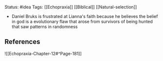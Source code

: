 Status: #idea
Tags: [[Echopraxia]] [[Biblical]] [[Natural-selection]]

* Daniel Bruks is frustrated at Lianna's faith because he believes the belief in god is a evolutionary flaw that arose from survivors of being hunted that saw patterns in randomness

## References

![[Echopraxia-Chapter-12#^Page-181]]